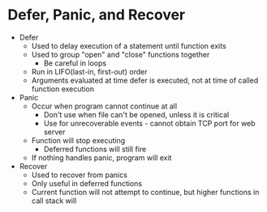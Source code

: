 # Defer, Panic, and Recover

- Defer
    - Used to delay execution of a statement until function exits
    - Used to group "open" and "close" functions together
        - Be careful in loops
    - Run in LIFO(last-in, first-out) order
    - Arguments evaluated at time defer is executed, not at time of called function execution
- Panic
    - Occur when program cannot continue at all
        - Don't use when file can't be opened, unless it is critical
        - Use for unrecoverable events - cannot obtain TCP port for web server
    - Function will stop executing
        - Deferred functions will still fire
    - If nothing handles panic, program will exit
- Recover
    - Used to recover from panics
    - Only useful in deferred functions
    - Current function will not attempt to continue, but higher functions in call stack will